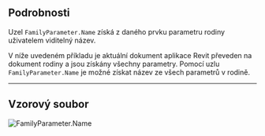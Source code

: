 ## Podrobnosti
Uzel `FamilyParameter.Name` získá z daného prvku parametru rodiny uživatelem viditelný název.

V níže uvedeném příkladu je aktuální dokument aplikace Revit převeden na dokument rodiny a jsou získány všechny parametry. Pomocí uzlu `FamilyParameter.Name` je možné získat název ze všech parametrů v rodině.
___
## Vzorový soubor

![FamilyParameter.Name](./Revit.Elements.FamilyParameter.Name_img.jpg)
